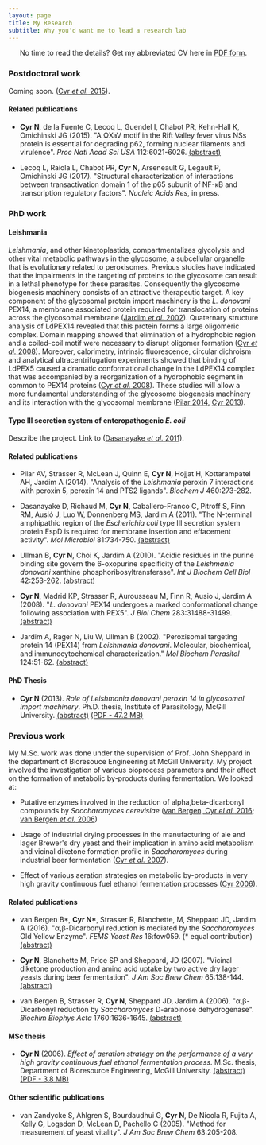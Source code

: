 ```yaml
---
layout: page
title: My Research
subtitle: Why you'd want me to lead a research lab
---
```


<p style="text-align: center;">No time to read the details? Get my abbreviated CV here in <a href="/pdf/NormandCyrCV.pdf">PDF form</a>.</p>

### Postdoctoral work

Coming soon. ([Cyr *et al.* 2015](#postdocpub)).

<a name="postdocpub"></a>

#### Related publications

- **Cyr N**, de la Fuente C, Lecoq L, Guendel I, Chabot PR, Kehn-Hall K, Omichinski JG (2015). "A ΩXaV motif in the Rift Valley fever virus NSs protein is essential for degrading p62, forming nuclear filaments and virulence". *Proc Natl Acad Sci USA* 112:6021-6026. [(abstract)](https://www.ncbi.nlm.nih.gov/pubmed/25918396)

- Lecoq L, Raiola L, Chabot PR, **Cyr N**, Arseneault G, Legault P, Omichinski JG (2017). "Structural
characterization of interactions between transactivation domain 1 of the p65 subunit of NF-κB and
transcription regulatory factors". *Nucleic Acids Res*, in press.

### PhD work

#### Leishmania

*Leishmania*, and other kinetoplastids, compartmentalizes glycolysis and other vital metabolic pathways in the glycosome, a subcellular organelle that is evolutionary related to peroxisomes.  Previous studies have indicated that the impairments in the targeting of proteins to the glycosome can result in a lethal phenotype for these parasites.  Consequently the glycosome biogenesis machinery consists of an attractive therapeutic target.  A key component of the glycosomal protein import machinery is the *L. donovani* PEX14, a membrane associated protein required for translocation of proteins across the glycosomal membrane ([Jardim *et al.* 2002](#phdpub)).  Quaternary structure analysis of LdPEX14 revealed that this protein forms a large oligomeric complex. Domain mapping showed that elimination of a hydrophobic region and a coiled-coil motif were necessary to disrupt oligomer formation ([Cyr *et al.* 2008](#phdpub)).  Moreover, calorimetry, intrinsic fluorescence, circular dichroism and analytical ultracentrifugation experiments showed that binding of LdPEX5 caused a dramatic conformational change in the LdPEX14 complex that was accompanied by a reorganization of a hydrophobic segment in common to PEX14 proteins ([Cyr *et al.* 2008](#phdpub)).  These studies will allow a more fundamental understanding of the glycosome biogenesis machinery and its interaction with the glycosomal membrane ([Pilar 2014](#phdpub), [Cyr 2013](#phdthesispub)).  

#### Type III secretion system of enteropathogenic *E. coli*

Describe the project. Link to ([Dasanayake *et al.* 2011](#phdpub)).

<a name="phdpub"></a>

#### Related publications

- Pilar AV, Strasser R, McLean J, Quinn E, **Cyr N**, Hojjat H, Kottarampatel AH, Jardim A (2014). "Analysis of the *Leishmania* peroxin 7 interactions with peroxin 5, peroxin 14 and PTS2 ligands". *Biochem J* 460:273-282.

- Dasanayake D, Richaud M, **Cyr N**, Caballero-Franco C, Pitroff S, Finn RM, Ausió J, Luo W, Donnenberg MS, Jardim A (2011). "The N-terminal amphipathic region of the *Escherichia coli* type III secretion system protein EspD is required for membrane insertion and effacement activity". *Mol Microbiol* 81:734-750. [(abstract)](http://www.ncbi.nlm.nih.gov/pubmed/21651628)

- Ullman B, **Cyr N**, Choi K, Jardim A (2010). "Acidic residues in the purine binding site govern the 6-oxopurine specificity of the *Leishmania donovani* xanthine phosphoribosyltransferase". *Int J Biochem Cell Biol* 42:253-262. [(abstract)](http://www.ncbi.nlm.nih.gov/pubmed/19861168)

- **Cyr N**, Madrid KP, Strasser R, Aurousseau M, Finn R, Ausio J, Jardim A (2008). "*L. donovani* PEX14 undergoes a marked conformational change following association with PEX5". *J Biol Chem* 283:31488-31499. [(abstract)](http://www.ncbi.nlm.nih.gov/pubmed/18718908)

- Jardim A, Rager N, Liu W, Ullman B (2002). "Peroxisomal targeting protein 14 (PEX14) from *Leishmania donovani*. Molecular, biochemical, and immunocytochemical characterization." *Mol Biochem Parasitol* 124:51-62. [(abstract)](http://www.ncbi.nlm.nih.gov/pubmed/12387850)

<a name="phdthesispub"></a>

#### PhD Thesis

- **Cyr N** (2013). *Role of Leishmania donovani peroxin 14 in glycosomal import machinery*. Ph.D. thesis, Institute of Parasitology, McGill University. [(abstract)](http://digitool.library.mcgill.ca/R/F4YENNG1XGG4BUREAC9AYNE7TNXKVX33DJKJDUV9UD3MT9QL77-00134?func=dbin-jump-full&silo_library=GEN01&object_id=114123) [(PDF - 47.2 MB)](/pdf/CyrN_PhDThesis.pdf)

### Previous work

My M.Sc. work was done under the supervision of Prof. John Sheppard in the department of Bioresouce Engineering at McGill University. My project involved the investigation of various bioprocess parameters and their effect on the formation of metabolic by-products during fermentation. We looked at:

- Putative enzymes involved in the reduction of alpha,beta-dicarbonyl compounds by *Saccharomyces cerevisiae* ([van Bergen, Cyr *el al.* 2016](#mscpub); [van Bergen *et al.* 2006](#mscpub))

- Usage of industrial drying processes in the manufacturing of ale and lager Brewer's dry yeast and their implication in amino acid metabolism and vicinal diketone formation profile in *Saccharomyces* during industrial beer fermentation ([Cyr *et al.* 2007](#mscpub)).

- Effect of various aeration strategies on metabolic by-products in very high gravity continuous fuel ethanol fermentation processes ([Cyr 2006](#mscthesispub)).

<a name="mscpub"></a>

#### Related publications

- van Bergen B*, **Cyr N\***, Strasser R, Blanchette, M, Sheppard JD, Jardim A (2016). "α,β-Dicarbonyl reduction is mediated by the *Saccharomyces* Old Yellow Enzyme". *FEMS Yeast Res* 16:fow059. (* equal contribution) [(abstract)](https://www.ncbi.nlm.nih.gov/pubmed/27400981)

- **Cyr N**, Blanchette M, Price SP and Sheppard, JD (2007). "Vicinal diketone production and amino acid uptake by two active dry lager yeasts during beer fermentation". *J Am Soc Brew Chem* 65:138-144. [(abstract)](http://dx.doi.org/10.1094/ASBCJ-2007-0515-01)

- van Bergen B, Strasser R, **Cyr N**, Sheppard JD, Jardim A (2006). "α,β-Dicarbonyl reduction by *Saccharomyces* D-arabinose dehydrogenase". *Biochim Biophys Acta* 1760:1636-1645. [(abstract)](http://www.ncbi.nlm.nih.gov/pubmed/17030441)

<a name="mscthesispub"></a>

#### MSc thesis

- **Cyr N** (2006). *Effect of aeration strategy on the performance of a very high gravity continuous fuel ethanol fermentation process.* M.Sc. thesis, Department of Bioresource Engineering, McGill University. [(abstract)](http://digitool.library.mcgill.ca/R/F4YENNG1XGG4BUREAC9AYNE7TNXKVX33DJKJDUV9UD3MT9QL77-02090?func=dbin-jump-full&silo_library=GEN01&object_id=100789) [(PDF - 3.8 MB)](/pdf/CyrN_MScThesis.pdf)

#### Other scientific publications

- van Zandycke S, Ahlgren S, Bourdaudhui G, **Cyr N**, De Nicola R, Fujita A, Kelly G, Logsdon D, McLean D, Pachello C (2005). "Method for measurement of yeast vitality". *J Am Soc Brew Chem* 63:205-208.
